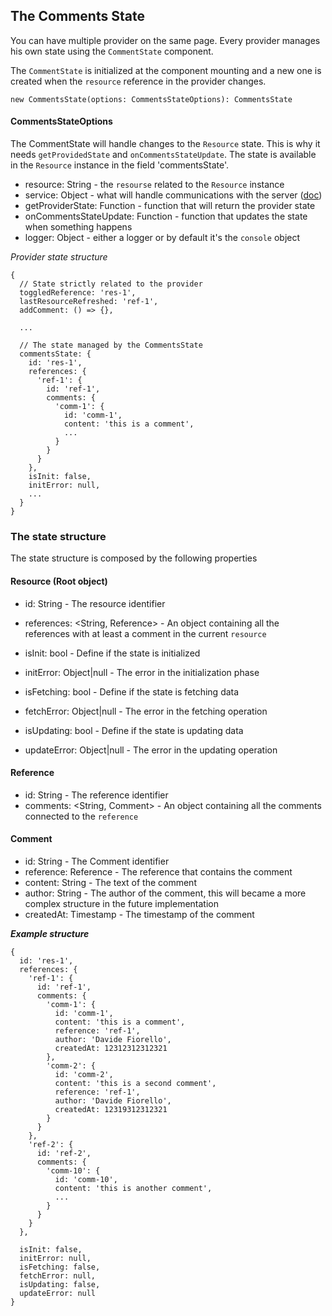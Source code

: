 ## The Comments State

You can have multiple provider on the same page. Every provider manages his own state using the `CommentState` component.

The `CommentState` is initialized at the component mounting and a new one is created when the `resource` reference in the provider changes.

```
new CommentsState(options: CommentsStateOptions): CommentsState
```

#### CommentsStateOptions

The CommentState will handle changes to the `Resource` state. This is why it needs `getProvidedState` and `onCommentsStateUpdate`. The state is available in the `Resource` instance in the field 'commentsState'.

* resource: String - the `resourse` related to the `Resource` instance
* service: Object - what will handle communications with the server ([doc](####services))
* getProviderState: Function - function that will return the provider state
* onCommentsStateUpdate: Function - function that updates the state when something happens
* logger: Object - either a logger or by default it's the `console` object

*Provider state structure*

```
{
  // State strictly related to the provider
  toggledReference: 'res-1',
  lastResourceRefreshed: 'ref-1',
  addComment: () => {},

  ...

  // The state managed by the CommentsState
  commentsState: {
    id: 'res-1',
    references: {
      'ref-1': {
        id: 'ref-1',
        comments: {
          'comm-1': {
            id: 'comm-1',
            content: 'this is a comment',
            ...
          }
        }
      }
    },
    isInit: false,
    initError: null,
    ...
  }
}

```

### The state structure

The state structure is composed by the following properties

#### Resource (Root object)

* id: String - The resource identifier
* references: <String, Reference> - An object containing all the references with at least a comment in the current `resource`

* isInit: bool - Define if the state is initialized
* initError: Object|null - The error in the initialization phase
* isFetching: bool - Define if the state is fetching data
* fetchError: Object|null - The error in the fetching operation
* isUpdating: bool - Define if the state is updating data
* updateError: Object|null - The error in the updating operation

#### Reference
* id: String - The reference identifier
* comments: <String, Comment> - An object containing all the comments connected to the `reference`

#### Comment
* id: String - The Comment identifier
* reference: Reference - The reference that contains the comment
* content: String - The text of the comment
* author: String - The author of the comment, this will became a more complex structure in the future implementation
* createdAt: Timestamp - The timestamp of the comment

***Example structure***

```
{
  id: 'res-1',
  references: {
    'ref-1': {
      id: 'ref-1',
      comments: {
        'comm-1': {
          id: 'comm-1',
          content: 'this is a comment',
          reference: 'ref-1',
          author: 'Davide Fiorello',
          createdAt: 12312312312321
        },
        'comm-2': {
          id: 'comm-2',
          content: 'this is a second comment',
          reference: 'ref-1',
          author: 'Davide Fiorello',
          createdAt: 12319312312321
        }
      }
    },
    'ref-2': {
      id: 'ref-2',
      comments: {
        'comm-10': {
          id: 'comm-10',
          content: 'this is another comment',
          ...
        }
      }
    }
  },

  isInit: false,
  initError: null,
  isFetching: false,
  fetchError: null,
  isUpdating: false,
  updateError: null
}
```
